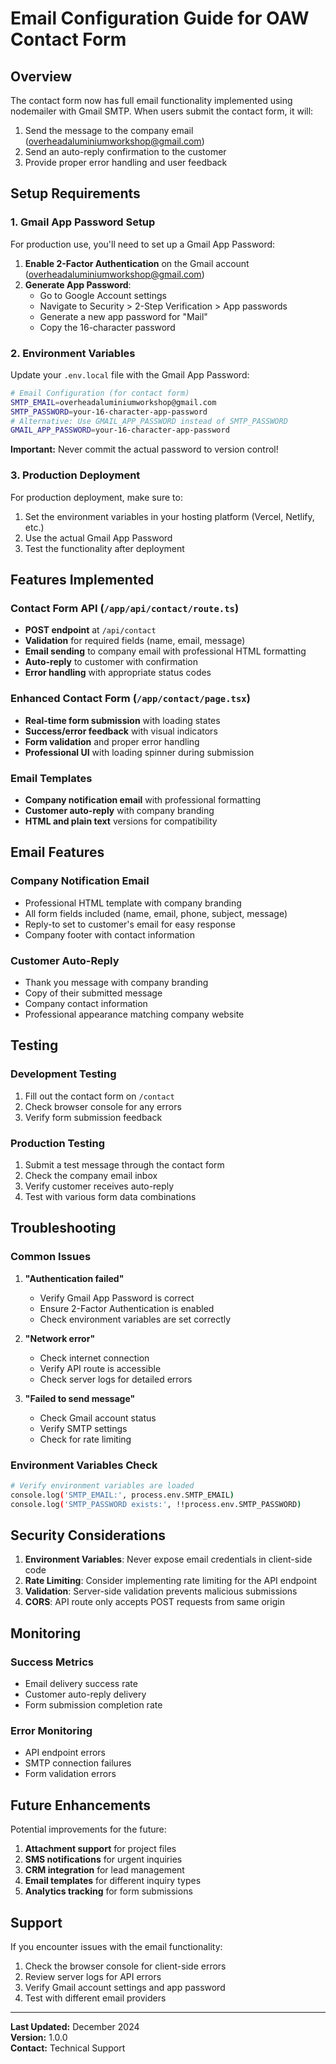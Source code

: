 # Email Configuration Guide for OAW Contact Form

## Overview
The contact form now has full email functionality implemented using nodemailer with Gmail SMTP. When users submit the contact form, it will:

1. Send the message to the company email (overheadaluminiumworkshop@gmail.com)
2. Send an auto-reply confirmation to the customer
3. Provide proper error handling and user feedback

## Setup Requirements

### 1. Gmail App Password Setup

For production use, you'll need to set up a Gmail App Password:

1. **Enable 2-Factor Authentication** on the Gmail account (overheadaluminiumworkshop@gmail.com)
2. **Generate App Password**:
   - Go to Google Account settings
   - Navigate to Security > 2-Step Verification > App passwords
   - Generate a new app password for "Mail"
   - Copy the 16-character password

### 2. Environment Variables

Update your `.env.local` file with the Gmail App Password:

```bash
# Email Configuration (for contact form)
SMTP_EMAIL=overheadaluminiumworkshop@gmail.com
SMTP_PASSWORD=your-16-character-app-password
# Alternative: Use GMAIL_APP_PASSWORD instead of SMTP_PASSWORD
GMAIL_APP_PASSWORD=your-16-character-app-password
```

**Important:** Never commit the actual password to version control!

### 3. Production Deployment

For production deployment, make sure to:

1. Set the environment variables in your hosting platform (Vercel, Netlify, etc.)
2. Use the actual Gmail App Password
3. Test the functionality after deployment

## Features Implemented

### Contact Form API (`/app/api/contact/route.ts`)
- **POST endpoint** at `/api/contact`
- **Validation** for required fields (name, email, message)
- **Email sending** to company email with professional HTML formatting
- **Auto-reply** to customer with confirmation
- **Error handling** with appropriate status codes

### Enhanced Contact Form (`/app/contact/page.tsx`)
- **Real-time form submission** with loading states
- **Success/error feedback** with visual indicators
- **Form validation** and proper error handling
- **Professional UI** with loading spinner during submission

### Email Templates
- **Company notification email** with professional formatting
- **Customer auto-reply** with company branding
- **HTML and plain text** versions for compatibility

## Email Features

### Company Notification Email
- Professional HTML template with company branding
- All form fields included (name, email, phone, subject, message)
- Reply-to set to customer's email for easy response
- Company footer with contact information

### Customer Auto-Reply
- Thank you message with company branding
- Copy of their submitted message
- Company contact information
- Professional appearance matching company website

## Testing

### Development Testing
1. Fill out the contact form on `/contact`
2. Check browser console for any errors
3. Verify form submission feedback

### Production Testing
1. Submit a test message through the contact form
2. Check the company email inbox
3. Verify customer receives auto-reply
4. Test with various form data combinations

## Troubleshooting

### Common Issues

1. **"Authentication failed"**
   - Verify Gmail App Password is correct
   - Ensure 2-Factor Authentication is enabled
   - Check environment variables are set correctly

2. **"Network error"**
   - Check internet connection
   - Verify API route is accessible
   - Check server logs for detailed errors

3. **"Failed to send message"**
   - Check Gmail account status
   - Verify SMTP settings
   - Check for rate limiting

### Environment Variables Check
```bash
# Verify environment variables are loaded
console.log('SMTP_EMAIL:', process.env.SMTP_EMAIL)
console.log('SMTP_PASSWORD exists:', !!process.env.SMTP_PASSWORD)
```

## Security Considerations

1. **Environment Variables**: Never expose email credentials in client-side code
2. **Rate Limiting**: Consider implementing rate limiting for the API endpoint
3. **Validation**: Server-side validation prevents malicious submissions
4. **CORS**: API route only accepts POST requests from same origin

## Monitoring

### Success Metrics
- Email delivery success rate
- Customer auto-reply delivery
- Form submission completion rate

### Error Monitoring
- API endpoint errors
- SMTP connection failures
- Form validation errors

## Future Enhancements

Potential improvements for the future:
1. **Attachment support** for project files
2. **SMS notifications** for urgent inquiries
3. **CRM integration** for lead management
4. **Email templates** for different inquiry types
5. **Analytics tracking** for form submissions

## Support

If you encounter issues with the email functionality:
1. Check the browser console for client-side errors
2. Review server logs for API errors
3. Verify Gmail account settings and app password
4. Test with different email providers

---

**Last Updated:** December 2024  
**Version:** 1.0.0  
**Contact:** Technical Support
